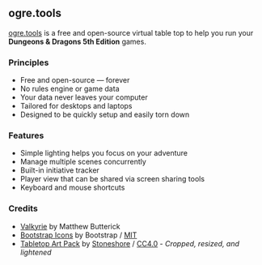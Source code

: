 ## ogre.tools

[ogre.tools](https://ogre.tools) is a free and open-source virtual table top to help you run your **Dungeons & Dragons 5th Edition** games.

### Principles
* Free and open-source &mdash; forever
* No rules engine or game data
* Your data never leaves your computer
* Tailored for desktops and laptops
* Designed to be quickly setup and easily torn down

### Features
- Simple lighting helps you focus on your adventure
- Manage multiple scenes concurrently
- Built-in initiative tracker
- Player view that can be shared via screen sharing tools
- Keyboard and mouse shortcuts

### Credits
- [Valkyrie](https://mbtype.com/fonts/valkyrie/) by Matthew Butterick
- [Bootstrap Icons](https://icons.getbootstrap.com/) by Bootstrap / [MIT](https://github.com/twbs/icons/blob/main/LICENSE.md)
- [Tabletop Art Pack](https://stoneshore.itch.io/tabletop-art-pack) by [Stoneshore](mailto:stoneshore.trpg@gmail.com) / [CC4.0](https://creativecommons.org/licenses/by/4.0/legalcode) - *Cropped, resized, and lightened*
